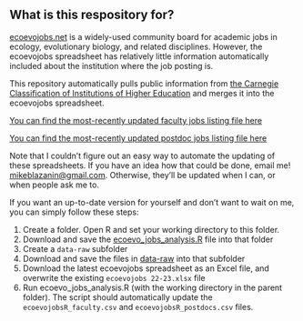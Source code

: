 
<!-- README.md is generated from README.Rmd. Please edit that file -->

## What is this respository for?

[ecoevojobs.net](http://ecoevojobs.net) is a widely-used community board
for academic jobs in ecology, evolutionary biology, and related
disciplines. However, the ecoevojobs spreadsheet has relatively little
information automatically included about the institution where the job
posting is.

This repository automatically pulls public information from [the
Carnegie Classification of Institutions of Higher
Education](https://carnegieclassifications.acenet.edu/) and merges it
into the ecoevojobs spreadsheet.

[You can find the most-recently updated faculty jobs listing file
here](https://github.com/mikeblazanin/ecoevojobsR/blob/master/data-raw/ecoevojobsR_faculty.csv)

[You can find the most-recently updated postdoc jobs listing file
here](https://github.com/mikeblazanin/ecoevojobsR/blob/master/data-raw/ecoevojobsR_postdoc.csv)

Note that I couldn’t figure out an easy way to automate the updating of
these spreadsheets. If you have an idea how that could be done, email
me! <mikeblazanin@gmail.com>. Otherwise, they’ll be updated when I can,
or when people ask me to.

If you want an up-to-date version for yourself and don’t want to wait on
me, you can simply follow these steps:

1.  Create a folder. Open R and set your working directory to this
    folder.
2.  Download and save the
    [ecoevo_jobs_analysis.R](https://github.com/mikeblazanin/ecoevojobsR/blob/master/R/ecoevo_jobs_analysis.R)
    file into that folder
3.  Create a `data-raw` subfolder
4.  Download and save the files in
    [data-raw](https://github.com/mikeblazanin/ecoevojobsR/tree/master/data-raw)
    into that subfolder
5.  Download the latest ecoevojobs spreadsheet as an Excel file, and
    overwrite the existing `ecoevojobs 22-23.xlsx` file
6.  Run ecoevo_jobs_analysis.R (with the working directory in the parent
    folder). The script should automatically update the
    `ecoevojobsR_faculty.csv` and `ecoevojobsR_postdocs.csv` files.
